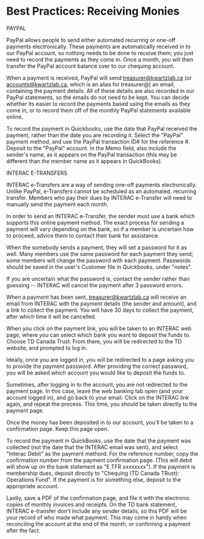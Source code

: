 Best Practices: Receiving Monies
=================================

PAYPAL

PayPal allows people to send either automated recurring or one-off payments electronically. These payments are automatically received in to our PayPal account, so nothing needs to be done to receive them; you just need to record the payments as they come in. Once a month, you will then transfer the PayPal account balance over to our chequing account.

When a payment is received, PayPal will send treasurer@kwartzlab.ca (or accounts@kwartzlab.ca, which is an alias for treasurer@) an email, containing the payment details. All of these details are also recorded in our PayPal statements, so the emails do not need to be kept. You can decide whether its easier to record the payments based using the emails as they come in, or to record them off of the monthly PayPal statements available online. 

To record the payment in Quickbooks, use the date that PayPal received the payment, rather than the date you are recording it. Select the "PayPal" payment method, and use the PayPal transaction ID# for the reference #. Deposit to the "PayPal" account. In the Memo field, also include the sender's name, as it appears on the PayPal transaction (this may be different than the member name as it appears in QuickBooks). 

INTERAC E-TRANSFERS

INTERAC e-Transfers are a way of sending one-off payments electronically. Unlike PayPal, e-Transfers cannot be scheduled as an automated, recurring transfer. Members who pay their dues by INTERAC e-Transfer will need to manually send the payment each month.

In order to send an INTERAC e-Transfer, the sender must use a bank which supports this online payment method. The exact process for sending a payment will vary depending on the bank, so if a member is uncertain how to proceed, advice them to contact their bank for assistance.

When the somebody sends a payment, they will set a password for it as well. Many members use the same password for each payment they send; some members will change the password with each payment. Passwords should be saved in the user's Customer file in Quickbooks, under "notes". 

If you are uncertain what the password is, contact the sender rather than guessing -- INTERAC will cancel the payment after 3 password errors. 

When a payment has been sent, treasurer@kwartzlab.ca will receive an email from INTERAC with the payment details (the sender and amount), and a link to collect the payment. You will have 30 days to collect the payment, after which time it will be cancelled.

When you click on the payment link, you will be taken to an INTERAC web page, where you can select which bank you want to deposit the funds to. Choose TD Canada Trust. From there, you will be redirected to the TD website, and prompted to log in. 

Ideally, once you are logged in, you will be redirected to a page asking you to provide the payment password. After providing the correct password, you will be asked which account you would like to deposit the funds to. 

Sometimes, after logging in to the account, you are not redirected to the payment page. In this case, leave the web banking tab open (and your account logged in), and go back to your email. Click on the INTERAC link again, and repeat the process. This time, you should be taken directly to the payment page. 

Once the money has been deposited in to our account, you'll be taken to a confirmation page. Keep this page open.

To record the payment in QuickBooks, use the date that the payment was collected (not the date that the INTERAC email was sent), and select "Interac Debit" as the payment methord. For the reference number, copy the confirmation number from the payment confirmation page. (This will debit will show up on the bank statement as "E TFR xxxxxxxx"). If the payment is membership dues, deposit directly to "Chequing (TD Canada TRust): Operations Fund". If the payment is for something else, deposit to the appropriate account.

Lastly, save a PDF of the confirmation page, and file it with the electronic copies of monthly invoices and receipts. On the TD bank statement, INTERAC e-transfer don't include any sender details, so this PDF will be your record of who made what payment. This may come in handy when reconciling the account at the end of the month, or confirming a payment after the fact.
